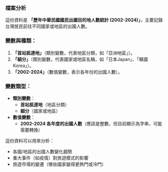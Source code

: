 
### 檔案分析
這份資料是 **「歷年中華民國國民出國目的地人數統計 (2002-2024)」**，主要記錄台灣居民前往不同國家或地區的出國人數。

### 變數與種類：
1. **「首站抵達地」**（類別變數，代表地區分類，如「亞洲地區」）。
2. **「細分」**（類別變數，代表國家或地區名稱，如「日本Japan」、「韓國Korea」）。
3. **「2002-2024」**（數值變數，表示各年份的出國人數）。

### 變數類型：
- **類別變數**：
  - **首站抵達地**（地區分類）
  - **細分**（國家或地區）
- **數值變數**：
  - **2002-2024 各年度的出國人數**（應該是整數，但目前顯示為字串，可能需要轉換）

這份資料可以用來分析：
- 各國/地區的出國人數變化趨勢
- 重大事件（如疫情）對旅遊模式的影響
- 旅遊市場的變遷（哪些國家變得更熱門或冷門）

